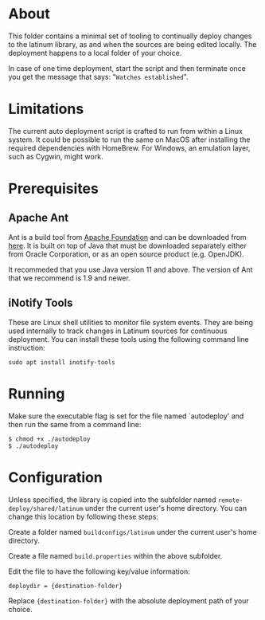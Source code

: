 # About

This folder contains a minimal set of tooling to continually deploy changes to the latinum library, as and when the sources are being edited locally. The deployment happens to a local folder of your choice.

In case of one time deployment, start the script and then terminate once you get the message that says: "`Watches established`".

# Limitations

The current auto deployment script is crafted to run from within a Linux system. It could be possible to run the same on MacOS after installing the required dependencies with HomeBrew. For Windows, an emulation layer, such as Cygwin, might work.

# Prerequisites

## Apache Ant

Ant is a build tool from [Apache Foundation](https://www.apache.org) and can be downloaded from [here](https://ant.apache.org). It is built on top of Java that must be downloaded separately either from Oracle Corporation, or as an open source product (e.g. OpenJDK).

It recommeded that you use Java version 11 and above. The version of Ant that we recommend is 1.9 and newer.

## iNotify Tools

These are Linux shell utilities to monitor file system events. They are being used internally to track changes in Latinum sources for continuous deployment. You can install these tools using the following command line instruction:

```sudo apt install inotify-tools```

# Running

Make sure the executable flag is set for the file named `autodeploy' and then run the same from a command line:

```
$ chmod +x ./autodeploy
$ ./autodeploy
```

# Configuration

Unless specified, the library is copied into the subfolder named `remote-deploy/shared/latinum` under the current user's home directory. You can change this location by following these steps:

Create a folder named `buildconfigs/latinum` under the current user's home directory.

Create a file named `build.properties` within the above subfolder.

Edit the file to have the following key/value information:

```deploydir = {destination-folder}```

Replace `{destination-folder}` with the absolute deployment path of your choice.